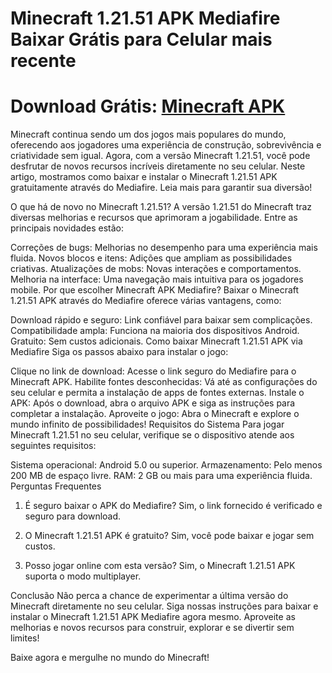 # Minecraft 1.21.51 APK Mediafire Baixar Grátis para Celular mais recente

# Download Grátis: [Minecraft APK](https://apksil.com/minecraft-apk/)

Minecraft continua sendo um dos jogos mais populares do mundo, oferecendo aos jogadores uma experiência de construção, sobrevivência e criatividade sem igual. Agora, com a versão Minecraft 1.21.51, você pode desfrutar de novos recursos incríveis diretamente no seu celular. Neste artigo, mostramos como baixar e instalar o Minecraft 1.21.51 APK gratuitamente através do Mediafire. Leia mais para garantir sua diversão!

O que há de novo no Minecraft 1.21.51?
A versão 1.21.51 do Minecraft traz diversas melhorias e recursos que aprimoram a jogabilidade. Entre as principais novidades estão:

Correções de bugs: Melhorias no desempenho para uma experiência mais fluida.
Novos blocos e itens: Adições que ampliam as possibilidades criativas.
Atualizações de mobs: Novas interações e comportamentos.
Melhoria na interface: Uma navegação mais intuitiva para os jogadores mobile.
Por que escolher Minecraft APK Mediafire?
Baixar o Minecraft 1.21.51 APK através do Mediafire oferece várias vantagens, como:

Download rápido e seguro: Link confiável para baixar sem complicações.
Compatibilidade ampla: Funciona na maioria dos dispositivos Android.
Gratuito: Sem custos adicionais.
Como baixar Minecraft 1.21.51 APK via Mediafire
Siga os passos abaixo para instalar o jogo:

Clique no link de download: Acesse o link seguro do Mediafire para o Minecraft APK.
Habilite fontes desconhecidas: Vá até as configurações do seu celular e permita a instalação de apps de fontes externas.
Instale o APK: Após o download, abra o arquivo APK e siga as instruções para completar a instalação.
Aproveite o jogo: Abra o Minecraft e explore o mundo infinito de possibilidades!
Requisitos do Sistema
Para jogar Minecraft 1.21.51 no seu celular, verifique se o dispositivo atende aos seguintes requisitos:

Sistema operacional: Android 5.0 ou superior.
Armazenamento: Pelo menos 200 MB de espaço livre.
RAM: 2 GB ou mais para uma experiência fluida.
Perguntas Frequentes
1. É seguro baixar o APK do Mediafire? Sim, o link fornecido é verificado e seguro para download.

2. O Minecraft 1.21.51 APK é gratuito? Sim, você pode baixar e jogar sem custos.

3. Posso jogar online com esta versão? Sim, o Minecraft 1.21.51 APK suporta o modo multiplayer.

Conclusão Não perca a chance de experimentar a última versão do Minecraft diretamente no seu celular. Siga nossas instruções para baixar e instalar o Minecraft 1.21.51 APK Mediafire agora mesmo. Aproveite as melhorias e novos recursos para construir, explorar e se divertir sem limites!

Baixe agora e mergulhe no mundo do Minecraft!
